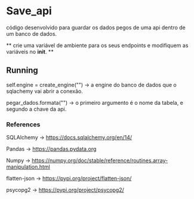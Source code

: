 # Save_api

código desenvolvido para guardar os dados pegos de uma api dentro de um banco de dados.

** crie uma variável de ambiente para os seus endpoints e modifiquem as variáveis no __init__. **



## Running
self.engine = create_engine("") -> a engine do banco de dados que o sqlachemy vai abrir a conexão.

pegar_dados.formata("") -> o primeiro argumento é o nome da tabela, e segundo a chave da api.

### References

SQLAlchemy -> https://docs.sqlalchemy.org/en/14/

Pandas -> https://pandas.pydata.org

Numpy -> https://numpy.org/doc/stable/reference/routines.array-manipulation.html

flatten-json -> https://pypi.org/project/flatten-json/

psycopg2 -> https://pypi.org/project/psycopg2/


